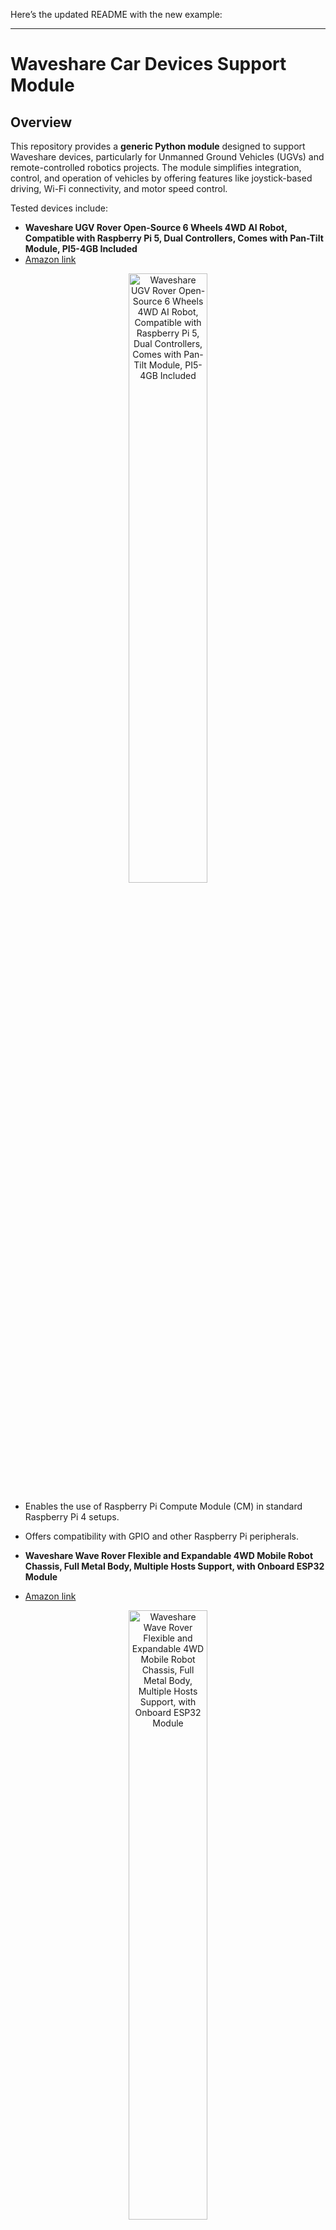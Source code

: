 Here’s the updated README with the new example:

---

# Waveshare Car Devices Support Module

## Overview

This repository provides a **generic Python module** designed to support Waveshare devices, particularly for Unmanned Ground Vehicles (UGVs) and remote-controlled robotics projects. The module simplifies integration, control, and operation of vehicles by offering features like joystick-based driving, Wi-Fi connectivity, and motor speed control.

Tested devices include:

- **Waveshare UGV Rover Open-Source 6 Wheels 4WD AI Robot, Compatible with Raspberry Pi 5, Dual Controllers, Comes with Pan-Tilt Module, PI5-4GB Included**  
- [Amazon link](https://www.amazon.com/gp/product/B0D2L27JDT/ref=ppx_yo_dt_b_search_asin_title?ie=UTF8&psc=1)  
<p align="center">
  <img src="https://raw.githubusercontent.com/dougsland/waveshare/main/pics/01.jpg" alt="Waveshare UGV Rover Open-Source 6 Wheels 4WD AI Robot, Compatible with Raspberry Pi 5, Dual Controllers, Comes with Pan-Tilt Module, PI5-4GB Included" width="50%">
</p>
   
   - Enables the use of Raspberry Pi Compute Module (CM) in standard Raspberry Pi 4 setups.
   - Offers compatibility with GPIO and other Raspberry Pi peripherals.

- **Waveshare Wave Rover Flexible and Expandable 4WD Mobile Robot Chassis, Full Metal Body, Multiple Hosts Support, with Onboard ESP32 Module**
- [Amazon link](https://www.amazon.com/gp/product/B0CF55LM6Q/ref=ppx_yo_dt_b_search_asin_title?ie=UTF8&psc=1)  
<p align="center">
  <img src="https://github.com/dougsland/waveshare/blob/main/pics/02.jpg" alt="Waveshare Wave Rover Flexible and Expandable 4WD Mobile Robot Chassis, Full Metal Body, Multiple Hosts Support, with Onboard ESP32 Module" width="50%">
</p>

   - A compact baseboard with Power over Ethernet (PoE) support.  
   - Ideal for powering IoT and automotive projects via Ethernet.

---

## JoyStick

Tested JoySticks

- **PC Joystick, USB Gaming Flight Simulator Game Controller with Vibration Function and Throttle Control, PXN 2113 Wired Gamepad Flight Sim Stick for Windows PC/Computer**
- [Amazon link](https://www.amazon.com/gp/product/B06XGBL1HL/ref=ppx_yo_dt_b_search_asin_title?ie=UTF8&psc=1)  
<p align="center">
  <img src="https://github.com/dougsland/waveshare/blob/main/pics/joysticks/1.jpg" alt="PC Joystick, USB Gaming Flight Simulator Game Controller with Vibration Function and Throttle Controller, PXN 2113 Wired Gamepad Flight Sim Stick for Windows PC/Computer" width="50%">
</p>

---

## CentOS and Fedora Automotive Distro

CentOS and Fedora Automotive is tested and works out of box. To deploy it you will require to plug a raspberry into the UAV and install the distribution into the SDcard.  

To install follow the steps below (assuming you are using Fedora latest):

Example:

1) Download the lastest Fedora Image, example Workstation
```console
wget https://dl.fedoraproject.org/pub/fedora/linux/releases/41/Workstation/aarch64/images/Fedora-Workstation-41-1.4.aarch64.raw.xz
```

Please note for CentOS Automotive SIG, [download the **aarch64** version](https://autosd.sig.centos.org/AutoSD-9/nightly/sample-images/).

2) Install it via software store **Raspberry Pi Imager** and *upload the Fedora image into SDCard*
![Software Store Raspberry Pi Imager](https://github.com/dougsland/waveshare/blob/main/pics/software_storage_rasp_pi_imager.png)

3) Insert SDCard into the UAV and turn on, to avoid the AC cord, use batteries, for example [6pcs 1￵8￵6￵50 Rechargeable Batter￵y 5000mAh W￵i￵th 18650 Battery Charger,Universal Charger for Rechargeable 3.7V Li-ion Batteries 26650 14500 10440 Tokeyla (Button Top Type)](https://www.amazon.com/gp/product/B0BCW9Q5QQ/ref=ppx_yo_dt_b_search_asin_title?ie=UTF8&th=1)

<p align="center">
  <img src="https://github.com/dougsland/waveshare/blob/main/pics/raspberry_on_rover_autosd_photo1_720.jpg" alt="Fedora 41 booting in ARM" width="50%">
</p>

## Features

- **Joystick-Based Control**:
  - Use any standard joystick or game controller to drive the vehicle (Must be supported by pygame).

- **Wi-Fi Connectivity**:
  - Easily connect to and control the vehicle via Wi-Fi.

- **Motor Speed Normalization**:
  - Smooth and accurate motor speed adjustments for stable navigation.

- **Cross-Platform Support**:
  - Works on Raspberry Pi OS and other Linux-based distributions.

---

## Getting Started

### Prerequisites

1. **Hardware**:
   - Raspberry Pi Compute Module 4 (CM4) with one of the supported Waveshare adapters.
   - A compatible joystick or game controller.
   - A vehicle chassis with motor drivers connected to the Raspberry Pi.

2. **Software**:
   - Python 3.x.
   - Required libraries installed (see below).

---

### Installation

#### Step 1: Clone the Repository

```bash
git clone https://github.com/dougsland/waveshare.git
cd waveshare
```

#### Step 2: Install Dependencies

```bash
pip install -r requirements.txt
```

---

## Example: Joystick-Controlled UGV

The following example demonstrates how to use the module to control a UGV using a joystick and Wi-Fi:

```python
import pygame
from FOSS import BaseUGVController
from time import sleep

# Instantiate the controller with default parameters
ugv_controller = BaseUGVController(
    ssid="UGV",             # Default Wifi
    password="12345678",    # Default Pass
    ip="192.168.4.1",       # Default IP for the Rover
    interface_name="wlan0"  # Your device interface name
)

# Connect to Wi-Fi
ugv_controller.connect_to_wifi()

# Initialize pygame and joystick
pygame.init()
pygame.joystick.init()

# Ensure a joystick is connected
if pygame.joystick.get_count() == 0:
    print("No joystick detected. Please connect a joystick.")
    pygame.quit()
    exit()

# Get the first joystick
joystick = pygame.joystick.Joystick(0)
joystick.init()
print(f"Joystick detected: {joystick.get_name()}")

# Control loop
try:
    print("Use the joystick to control the UGV.")
    print("Press Ctrl+C to exit.")

    while True:
        # Process events
        pygame.event.pump()

        # Get joystick axis values
        axis_forward_back = joystick.get_axis(1)  # Forward/Backward
        axis_left_right = joystick.get_axis(0)   # Left/Right

        # Map axis values to speeds
        forward_speed = -axis_forward_back  # Invert to match UGV forward
        turn_speed = axis_left_right

        # Calculate motor speeds
        left_speed = forward_speed + turn_speed
        right_speed = forward_speed - turn_speed

        # Normalize speeds if necessary
        max_speed = max(abs(left_speed), abs(right_speed), 1.0)
        left_speed /= max_speed
        right_speed /= max_speed

        # Command the UGV
        ugv_controller.move(left_speed=left_speed, right_speed=right_speed)

        # Delay to avoid spamming commands
        sleep(0.1)

except KeyboardInterrupt:
    print("\nStopping the UGV...")
    ugv_controller.move(left_speed=0, right_speed=0)
    print("UGV stopped. Exiting.")
finally:
    pygame.quit()
```

---

## Not tested yet

- [Waveshare UGV Beast ROS 2 Open-Source Off-Road Tracked AI Robot, Dual Controllers, Computer Vision, All-Metal Body, Flexible and Expandable, Compatible with Raspberry Pi 5 (Not Included)](https://www.amazon.com/Waveshare-Open-Source-Controllers-Expandable-Compatible/dp/B0DJQD9MZZ/ref=sr_1_3?crid=3A5TOSRQ6SVWV&dib=eyJ2IjoiMSJ9.4dkL0mW3Dn3Ghl4rp6VwkjMS_q7FLodJwb1fTGW7o-oCa33bm5F1XaWHDeLXwiuFAvUWLeOqGCFC08a7-LH6TyxcNgA2YnWBcMB7Dqy4XF4S1T5ujDYoWyrNvEbcYR3Sv0vjlG28eBAJxGv9AB5wNC8eeCAUb35MHY9iM0inwWUF-X0tG5leCSG-BitA2Vjl2SKLn_M7APTnDuEghrehn8jVGVFV7xHEveAop45tH_s.ZojNYtIzvhGswvJxQIxipQMmMr9r1reUKmYQyP5T3e0&dib_tag=se&keywords=Waveshare+UGV+Rover+Open-Source+beast&qid=1735342472&sprefix=waveshare+ugv+rover+open-source+beas%2Caps%2C222&sr=8-3)

- [Waveshare UGV Rover Open-Source 6 Wheels 4WD AI Robot, Compatible with Raspberry Pi 5, Dual Controllers, Computer Vision, PI5-4GB NOT Included](https://www.amazon.com/Waveshare-Open-Source-Compatible-Raspberry-Controllers/dp/B0D2L1ST5X/ref=sr_1_4?crid=3A5TOSRQ6SVWV&dib=eyJ2IjoiMSJ9.4dkL0mW3Dn3Ghl4rp6VwkjMS_q7FLodJwb1fTGW7o-oCa33bm5F1XaWHDeLXwiuFAvUWLeOqGCFC08a7-LH6TyxcNgA2YnWBcMB7Dqy4XF4S1T5ujDYoWyrNvEbcYR3Sv0vjlG28eBAJxGv9AB5wNC8eeCAUb35MHY9iM0inwWUF-X0tG5leCSG-BitA2Vjl2SKLn_M7APTnDuEghrehn8jVGVFV7xHEveAop45tH_s.ZojNYtIzvhGswvJxQIxipQMmMr9r1reUKmYQyP5T3e0&dib_tag=se&keywords=Waveshare+UGV+Rover+Open-Source+beast&qid=1735342472&sprefix=waveshare+ugv+rover+open-source+beas%2Caps%2C222&sr=8-4)

- [Waveshare UGV Beast Open-Source Off-Road Tracked AI Robot for Jetson Orin Series Board, Dual Controllers, with Driver Boards and 360° Omnidirectional Pan-Tilt, No Include Jetson Orin Nano 4GB Kit](https://www.amazon.com/Waveshare-Open-Source-Off-Road-Controllers-Omnidirectional/dp/B0D9W5NNGL/ref=sr_1_5?crid=3A5TOSRQ6SVWV&dib=eyJ2IjoiMSJ9.4dkL0mW3Dn3Ghl4rp6VwkjMS_q7FLodJwb1fTGW7o-oCa33bm5F1XaWHDeLXwiuFAvUWLeOqGCFC08a7-LH6TyxcNgA2YnWBcMB7Dqy4XF4S1T5ujDYoWyrNvEbcYR3Sv0vjlG28eBAJxGv9AB5wNC8eeCAUb35MHY9iM0inwWUF-X0tG5leCSG-BitA2Vjl2SKLn_M7APTnDuEghrehn8jVGVFV7xHEveAop45tH_s.ZojNYtIzvhGswvJxQIxipQMmMr9r1reUKmYQyP5T3e0&dib_tag=se&keywords=Waveshare+UGV+Rover+Open-Source+beast&qid=1735342472&sprefix=waveshare+ugv+rover+open-source+beas%2Caps%2C222&sr=8-5)

- [Waveshare UGV Beast ROS 2 Open-Source Off-Road Tracked AI Robot, Dual Controllers, Computer Vision, All-Metal Body, Flexible and Expandable, Compatible with Raspberry Pi 5 (Included)](https://www.amazon.com/Waveshare-Open-Source-Controllers-Expandable-Compatible/dp/B0DJQD1V5R/ref=sr_1_6?crid=3A5TOSRQ6SVWV&dib=eyJ2IjoiMSJ9.4dkL0mW3Dn3Ghl4rp6VwkjMS_q7FLodJwb1fTGW7o-oCa33bm5F1XaWHDeLXwiuFAvUWLeOqGCFC08a7-LH6TyxcNgA2YnWBcMB7Dqy4XF4S1T5ujDYoWyrNvEbcYR3Sv0vjlG28eBAJxGv9AB5wNC8eeCAUb35MHY9iM0inwWUF-X0tG5leCSG-BitA2Vjl2SKLn_M7APTnDuEghrehn8jVGVFV7xHEveAop45tH_s.ZojNYtIzvhGswvJxQIxipQMmMr9r1reUKmYQyP5T3e0&dib_tag=se&keywords=Waveshare+UGV+Rover+Open-Source+beast&qid=1735342472&sprefix=waveshare+ugv+rover+open-source+beas%2Caps%2C222&sr=8-6)

- [Waveshare UGV Rover ROS 2 Open-Source 6 Wheels 4WD AI Robot, Compatible with Jetson Orin Nano/NX, Dual Controllers, with Multi-Functional Driver Board and 360° Flexible Omnidirectional Pan-Tilt](https://www.amazon.com/Open-Source-Compatible-Controllers-Multi-Functional-Omnidirectional/dp/B0DM4KBWT7/ref=sr_1_9?crid=3A5TOSRQ6SVWV&dib=eyJ2IjoiMSJ9.4dkL0mW3Dn3Ghl4rp6VwkjMS_q7FLodJwb1fTGW7o-oCa33bm5F1XaWHDeLXwiuFAvUWLeOqGCFC08a7-LH6TyxcNgA2YnWBcMB7Dqy4XF4S1T5ujDYoWyrNvEbcYR3Sv0vjlG28eBAJxGv9AB5wNC8eeCAUb35MHY9iM0inwWUF-X0tG5leCSG-BitA2Vjl2SKLn_M7APTnDuEghrehn8jVGVFV7xHEveAop45tH_s.ZojNYtIzvhGswvJxQIxipQMmMr9r1reUKmYQyP5T3e0&dib_tag=se&keywords=Waveshare+UGV+Rover+Open-Source+beast&qid=1735342472&sprefix=waveshare+ugv+rover+open-source+beas%2Caps%2C222&sr=8-9)

- [Waveshare UGV Beast ROS 2 Open-Source Off-Road Tracked AI Robot, Compatible with Jetson Orin Nano/NX, with 360° Flexible Omnidirectional Pan-Tilt, Includes Jetson Orin Nano 4GB Kit](https://www.amazon.com/Waveshare-Open-Source-Off-Road-Compatible-Omnidirectional/dp/B0DM8P7BM8/ref=sr_1_11?crid=3A5TOSRQ6SVWV&dib=eyJ2IjoiMSJ9.4dkL0mW3Dn3Ghl4rp6VwkjMS_q7FLodJwb1fTGW7o-oCa33bm5F1XaWHDeLXwiuFAvUWLeOqGCFC08a7-LH6TyxcNgA2YnWBcMB7Dqy4XF4S1T5ujDYoWyrNvEbcYR3Sv0vjlG28eBAJxGv9AB5wNC8eeCAUb35MHY9iM0inwWUF-X0tG5leCSG-BitA2Vjl2SKLn_M7APTnDuEghrehn8jVGVFV7xHEveAop45tH_s.ZojNYtIzvhGswvJxQIxipQMmMr9r1reUKmYQyP5T3e0&dib_tag=se&keywords=Waveshare+UGV+Rover+Open-Source+beast&qid=1735342472&sprefix=waveshare+ugv+rover+open-source+beas%2Caps%2C222&sr=8-11)

- [Waveshare Open-Source Off-Road Tracked AI Robot, Compatible with Raspberry Pi 5, Dual Controllers, Computer Vision, PI5-4GB NOT Included](https://www.amazon.com/Waveshare-Open-Source-Compatible-Raspberry-Controllers/dp/B0D3DNRTTF/ref=sr_1_18?crid=3A5TOSRQ6SVWV&dib=eyJ2IjoiMSJ9.4dkL0mW3Dn3Ghl4rp6VwkjMS_q7FLodJwb1fTGW7o-oCa33bm5F1XaWHDeLXwiuFAvUWLeOqGCFC08a7-LH6TyxcNgA2YnWBcMB7Dqy4XF4S1T5ujDYoWyrNvEbcYR3Sv0vjlG28eBAJxGv9AB5wNC8eeCAUb35MHY9iM0inwWUF-X0tG5leCSG-BitA2Vjl2SKLn_M7APTnDuEghrehn8jVGVFV7xHEveAop45tH_s.ZojNYtIzvhGswvJxQIxipQMmMr9r1reUKmYQyP5T3e0&dib_tag=se&keywords=Waveshare+UGV+Rover+Open-Source+beast&qid=1735342472&sprefix=waveshare+ugv+rover+open-source+beas%2Caps%2C222&sr=8-18)

---

## Contributions

Contributions are welcome! Please open an issue or submit a pull request if you want to enhance the module or add support for new devices.

---

## License

This repository is licensed under the **Apache License 2.0**. See the [LICENSE](LICENSE) file for details.

---

For questions or support, feel free to open an issue or contact the maintainer. 🚗✨

